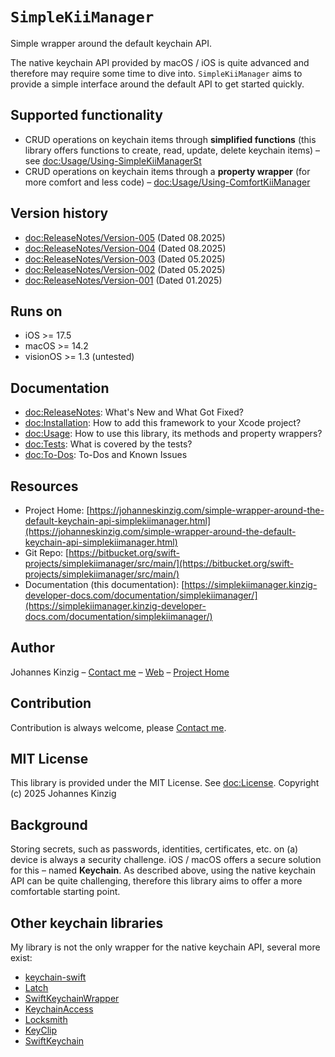 # ``SimpleKiiManager``
Simple wrapper around the default keychain API.

The native keychain API provided by macOS / iOS is quite advanced and therefore may require some time to dive into. ``SimpleKiiManager`` aims to provide a simple interface around the default API to get started quickly.

## Supported functionality
* CRUD operations on keychain items through **simplified functions** (this library offers functions to create, read, update, delete keychain items) – see <doc:Usage/Using-SimpleKiiManagerSt>
* CRUD operations on keychain items through a **property wrapper** (for more comfort and less code) – <doc:Usage/Using-ComfortKiiManager>

## Version history
* <doc:ReleaseNotes/Version-005> (Dated 08.2025)
* <doc:ReleaseNotes/Version-004> (Dated 08.2025)
* <doc:ReleaseNotes/Version-003> (Dated 05.2025)
* <doc:ReleaseNotes/Version-002> (Dated 05.2025)
* <doc:ReleaseNotes/Version-001> (Dated 01.2025)

## Runs on
* iOS >= 17.5
* macOS >= 14.2
* visionOS >= 1.3 (untested)

## Documentation
* <doc:ReleaseNotes>: What's New and What Got Fixed?
* <doc:Installation>: How to add this framework to your Xcode project?
* <doc:Usage>: How to use this library, its methods and property wrappers?
* <doc:Tests>: What is covered by the tests?
* <doc:To-Dos>: To-Dos and Known Issues

## Resources
* Project Home: [https://johanneskinzig.com/simple-wrapper-around-the-default-keychain-api-simplekiimanager.html](https://johanneskinzig.com/simple-wrapper-around-the-default-keychain-api-simplekiimanager.html)
* Git Repo: [https://bitbucket.org/swift-projects/simplekiimanager/src/main/](https://bitbucket.org/swift-projects/simplekiimanager/src/main/)
* Documentation (this documentation): [https://simplekiimanager.kinzig-developer-docs.com/documentation/simplekiimanager/](https://simplekiimanager.kinzig-developer-docs.com/documentation/simplekiimanager/) 

## Author
Johannes Kinzig – [Contact me](https://johanneskinzig.com/lets-connect.html) – [Web](https://johanneskinzig.com) – [Project Home](https://johanneskinzig.com/simple-wrapper-around-the-default-keychain-api-simplekiimanager.html)

## Contribution
Contribution is always welcome, please [Contact me](https://johanneskinzig.com/lets-connect.html).

## MIT License
This library is provided under the MIT License. See <doc:License>. Copyright (c) 2025 Johannes Kinzig

## Background
Storing secrets, such as passwords, identities, certificates, etc. on (a) device is always a security challenge. iOS / macOS offers a secure solution for this – named **Keychain**.
As described above, using the native keychain API can be quite challenging, therefore this library aims to offer a more comfortable starting point.

## Other keychain libraries
My library is not the only wrapper for the native keychain API, several more exist:
- [keychain-swift](https://github.com/evgenyneu/keychain-swift)
- [Latch](https://github.com/endocrimes/Latch)
- [SwiftKeychainWrapper](https://github.com/jrendel/SwiftKeychainWrapper)
- [KeychainAccess](https://github.com/kishikawakatsumi/KeychainAccess)
- [Locksmith](https://github.com/matthewpalmer/Locksmith)
- [KeyClip](https://github.com/s-aska/KeyClip)
- [SwiftKeychain](https://github.com/yankodimitrov/SwiftKeychain)
